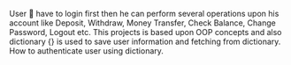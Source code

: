 User 👤 have to login first then he can perform several operations upon his account like Deposit, Withdraw, Money Transfer, Check Balance, Change Password, Logout etc. This projects is based upon OOP concepts and also dictionary {} is used to save user information and fetching from dictionary. How to authenticate user using dictionary.
